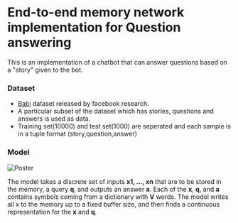 # End-to-end memory network implementation for Question answering
This is an implementation of a chatbot that can answer questions based on a "story" given to the bot.

### Dataset
* [Babi](https://research.fb.com/downloads/babi/) dataset released by facebook research.
* A particular subset of the dataset which has stories, questions and answers is used as data.
* Training set(10000) and test set(1000) are seperated and each sample is in a tuple format (story,question,answer)

### Model
<img src='https://i.imgur.com/0YVe2dY.png' title='Poster' width='' />

The model takes a discrete set of inputs **x1, ..., xn** that are to be stored in the memory, a query **q**, and
outputs an answer **a**. Each of the **x**, **q**, and **a** contains symbols coming from a dictionary with **V**
words. The model writes all x to the memory up to a fixed buffer size, and then finds a continuous
representation for the **x** and **q**.



